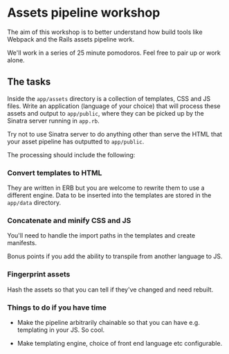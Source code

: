 # Assets pipeline workshop

The aim of this workshop is to better understand how build tools like Webpack and the Rails assets pipeline work.

We'll work in a series of 25 minute pomodoros. Feel free to pair up or work alone.

## The tasks

Inside the `app/assets` directory is a collection of templates, CSS and JS files. Write an application (language of your choice) that will process these assets and output to `app/public`, where they can be picked up by the Sinatra server running in `app.rb`.

Try not to use Sinatra server to do anything other than serve the HTML that your asset pipeline has outputted to `app/public`.

The processing should include the following:

### Convert templates to HTML

They are written in ERB but you are welcome to rewrite them to use a different engine. Data to be inserted into the templates are stored in the `app/data` directory.

### Concatenate and minify CSS and JS

You'll need to handle the import paths in the templates and create manifests.

Bonus points if you add the ability to transpile from another language to JS.

### Fingerprint assets

Hash the assets so that you can tell if they've changed and need rebuilt.

### Things to do if you have time

* Make the pipeline arbitrarily chainable so that you can have e.g. templating in your JS. So cool.

* Make templating engine, choice of front end language etc configurable.
